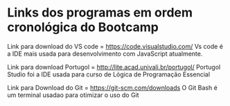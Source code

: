 # Links dos programas em ordem cronológica do Bootcamp

Link para download do VS code = https://code.visualstudio.com/
Vs code é a IDE mais usada para desenvolvimento com JavaScript atualmente.

Link para download Portugol = http://lite.acad.univali.br/portugol/
Portugol Studio foi a IDE usada para curso de Lógica de Programação Essencial

Link para Download do Git = https://git-scm.com/downloads
O Git Bash é um terminal usadao para otimizar o uso do Git 

